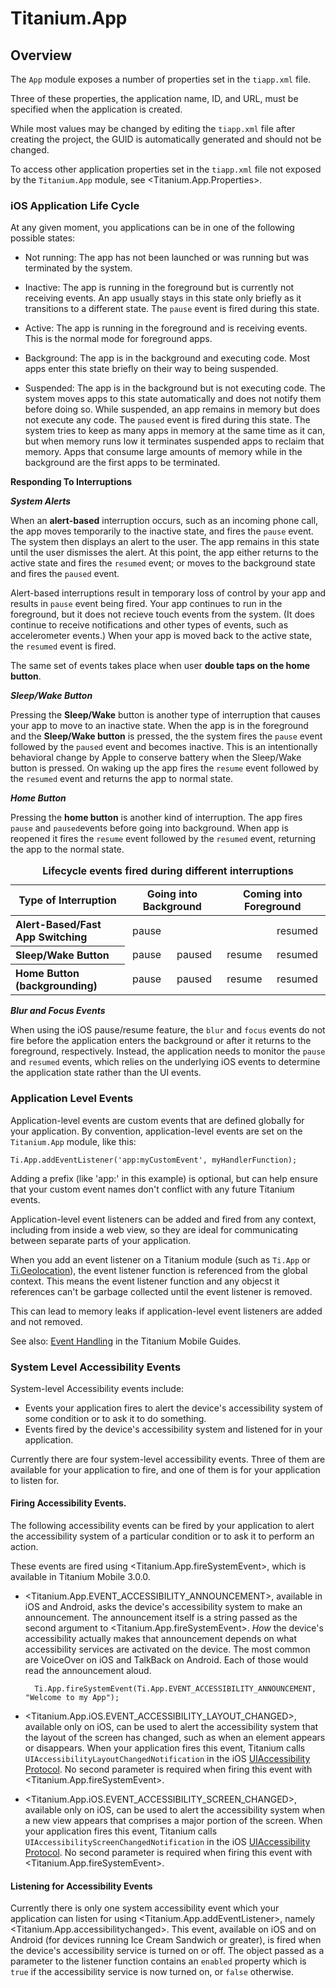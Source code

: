 # Titanium.App

<TypeHeader/>

## Overview

The `App` module exposes a number of properties set in the `tiapp.xml` file.

Three of these properties, the application name, ID, and URL, must be specified when the
application is created.

While most values may be changed by editing the `tiapp.xml` file after creating the project,
the GUID is automatically generated and should not be changed.

To access other application properties set in the `tiapp.xml` file not exposed by the
`Titanium.App` module, see <Titanium.App.Properties>.

### iOS Application Life Cycle

At any given moment, you applications can be in one of the following possible states:

*   Not running: The app has not been launched or was running but was terminated by the system.

*   Inactive: The app is running in the foreground but is currently not receiving events.
An app usually stays in this state only briefly as it transitions to a different state.
The `pause` event is fired during this state.

*   Active: The app is running in the foreground and is receiving events. This is the normal
mode for foreground apps.

*   Background: The app is in the background and executing code. Most apps enter this state
briefly on their way to being suspended.

*   Suspended: The app is in the background but is not executing code. The system moves
apps to this state automatically and does not notify them before doing so. While suspended,
an app remains in memory but does not execute any code. The `paused` event is fired
during this state. The system tries to keep as many apps in memory at the same time as it
can, but when memory runs low it terminates suspended apps to reclaim that memory. Apps
that consume large amounts of memory while in the background are the first apps to be terminated.

**Responding To Interruptions**

***System Alerts***

When an **alert-based** interruption occurs, such as an incoming phone call, the app moves
temporarily to the inactive state, and fires the `pause` event. The system then displays
an alert to the user. The app remains in this state until the user dismisses the alert.
At this point, the app either returns to the active state and fires the `resumed` event;
or moves to the background state and fires the `paused` event.

Alert-based interruptions result in temporary loss of control by your app and results in `pause`
event being fired. Your app continues to run in the foreground, but it does not recieve
touch events from the system. (It does continue to receive notifications and other types
of events, such as accelerometer events.) When your app is moved back to the
active state, the `resumed` event is fired.

The same set of events takes place when user **double taps on the home button**.

***Sleep/Wake Button***

Pressing the **Sleep/Wake** button is another type of interruption that causes your app to
move to an inactive state. When the app is in the foreground and the **Sleep/Wake button**
is pressed, the the system fires the `pause` event followed by the `paused` event and
becomes inactive. This is an intentionally behavioral change by Apple to conserve battery when
the Sleep/Wake button is pressed. On waking up the app fires the `resume` event followed by the
`resumed` event and returns the app to normal state.

***Home Button***

Pressing the **home button** is another kind of interruption. The app fires `pause` and
`paused`events before going into background. When app is reopened it fires the `resume`
event followed by the `resumed` event, returning the app to the normal state.

<table class="doc-table" summary="This table gives the order of events fired when the app is in normal state.">
  <caption><b>Lifecycle events fired during different interruptions</b></caption>
  <thead>
    <tr>
      <th colspan="2">Type of Interruption</th>
      <th colspan="2">Going into Background</th>
      <th colspan="2">Coming into  Foreground</th>
    </tr>
  </thead>
  <tbody>
    <tr>
      <th colspan="2" align="left">Alert-Based/Fast App Switching</th>
      <td align="center">pause</td>
      <td align="center"></td>
      <td align="center"> </td>
      <td align="center">resumed</td>
    </tr>
    <tr>
      <th colspan="2" align="left">Sleep/Wake Button</th>
      <td align="center">pause</td>
      <td align="center">paused</td>
      <td align="center">resume</td>
      <td align="center">resumed</td>
    </tr>
    <tr>
      <th colspan="2" align="left">Home Button (backgrounding)</th>
      <td align="center">pause</td>
      <td align="center">paused</td>
      <td align="center">resume</td>
      <td align="center">resumed</td>
    </tr>
  </tbody>
</table>

***Blur and Focus Events***

When using the iOS pause/resume feature, the `blur` and `focus` events do not fire
before the application enters the background or after it returns to the foreground,
respectively.  Instead, the application needs to monitor the `pause` and `resumed` events,
which relies on the underlying iOS events to determine the application state rather than the
UI events.

### Application Level Events

Application-level events are custom events that are defined globally for your
application. By convention, application-level events are set on the `Titanium.App`
module, like this:

    Ti.App.addEventListener('app:myCustomEvent', myHandlerFunction);

Adding a prefix (like 'app:' in this example) is optional, but can help ensure that
your custom event names don't conflict with any future Titanium events.

Application-level event listeners can be added and fired from any context, including from inside
a web view, so they are ideal for communicating between separate parts of your
application.

When you add an event listener on a Titanium module (such as `Ti.App` or
[Ti.Geolocation](Titanium.Geolocation)), the event listener function is referenced from
the global context. This means the event listener function and any objecst it references
can't be garbage collected until the event listener is removed.

This can lead to memory leaks if application-level event listeners are added and not
removed.

See also: [Event Handling](https://docs.appcelerator.com/platform/latest/#!/guide/Event_Handling)
in the Titanium Mobile Guides.

### System Level Accessibility Events

System-level Accessibility events include:

* Events your application fires to alert the device's accessibility system of some condition
or to ask it to do something.
* Events fired by the device's accessibility system and listened for in your application.

Currently there are four system-level accessibility events. Three of them are available for
your application to fire, and one of them is for your application to listen for.

#### Firing Accessibility Events.

The following accessibility events can be fired by your application to alert the accessibility
system of a particular condition or to ask it to perform an action.

These events are fired using <Titanium.App.fireSystemEvent>, which is available in Titanium Mobile 3.0.0.

* <Titanium.App.EVENT_ACCESSIBILITY_ANNOUNCEMENT>, available in iOS and Android, asks the device's
accessibility system to make an announcement. The announcement itself is a string passed as the second
argument to <Titanium.App.fireSystemEvent>. *How* the device's accessibility actually makes that announcement
depends on what accessibility services are activated on the device. The most common are VoiceOver on
iOS and TalkBack on Android. Each of those would read the announcement aloud.

        Ti.App.fireSystemEvent(Ti.App.EVENT_ACCESSIBILITY_ANNOUNCEMENT, "Welcome to my App");

* <Titanium.App.iOS.EVENT_ACCESSIBILITY_LAYOUT_CHANGED>, available only on iOS, can be used to alert
the accessibility system that the layout of the screen has changed, such as when an element
appears or disappears. When your application fires this event, Titanium calls `UIAccessibilityLayoutChangedNotification`
in the iOS [UIAccessibility Protocol](https://developer.apple.com/documentation/uikit/accessibility/uiaccessibility).
No second parameter is required when firing this event with <Titanium.App.fireSystemEvent>.

* <Titanium.App.iOS.EVENT_ACCESSIBILITY_SCREEN_CHANGED>, available only on iOS, can be used to alert
the accessibility system when a new view appears that comprises a major portion of the screen.
When your application fires this event, Titanium calls `UIAccessibilityScreenChangedNotification`
in the iOS [UIAccessibility Protocol](https://developer.apple.com/documentation/uikit/accessibility/uiaccessibility).
No second parameter is required when firing this event with <Titanium.App.fireSystemEvent>.

#### Listening for Accessibility Events

Currently there is only one system accessibility event which your application can listen for using
<Titanium.App.addEventListener>, namely <Titanium.App.accessibilitychanged>.  This event, available on iOS and on Android
(for devices running Ice Cream Sandwich or greater), is fired when the device's accessibility service is turned
on or off. The object passed as a parameter to the listener function contains an `enabled` property which is
`true` if the accessibility service is now turned on, or `false` otherwise.

<ApiDocs/>
